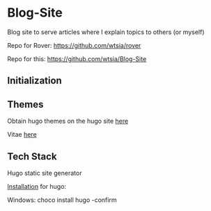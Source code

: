 # Blog-Site
Blog site to serve articles where I explain topics to others (or myself)

Repo for Rover:
https://github.com/wtsia/rover

Repo for this:
https://github.com/wtsia/Blog-Site

## Initialization

## Themes
Obtain hugo themes on the hugo site [here](https://themes.gohugo.io/)

Vitae [here](https://themes.gohugo.io/themes/hugo-vitae/)

## Tech Stack
Hugo static site generator

[Installation](https://gohugo.io/getting-started/installing/) for hugo:

Windows:
choco install hugo -confirm